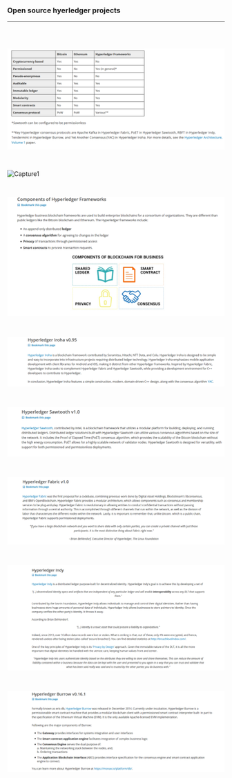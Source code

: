 ### Open source hyerledger projects
---

<br />
<br />

![Capture](images/hyperledger_projects/Capture.PNG)

<br />

![Capture1](images/hyperledger_projects/Capture1.PNG)

<br />

![Capture2](images/hyperledger_projects/Capture2.PNG)

<br />

![Capture3](images/hyperledger_projects/Capture3.PNG)

<br />

![Capture4](images/hyperledger_projects/Capture4.PNG)

<br />

![Capture5](images/hyperledger_projects/Capture5.PNG)

<br />

![Capture6](images/hyperledger_projects/Capture6.PNG)

<br />

![Capture7](images/hyperledger_projects/Capture7.PNG)

<br />